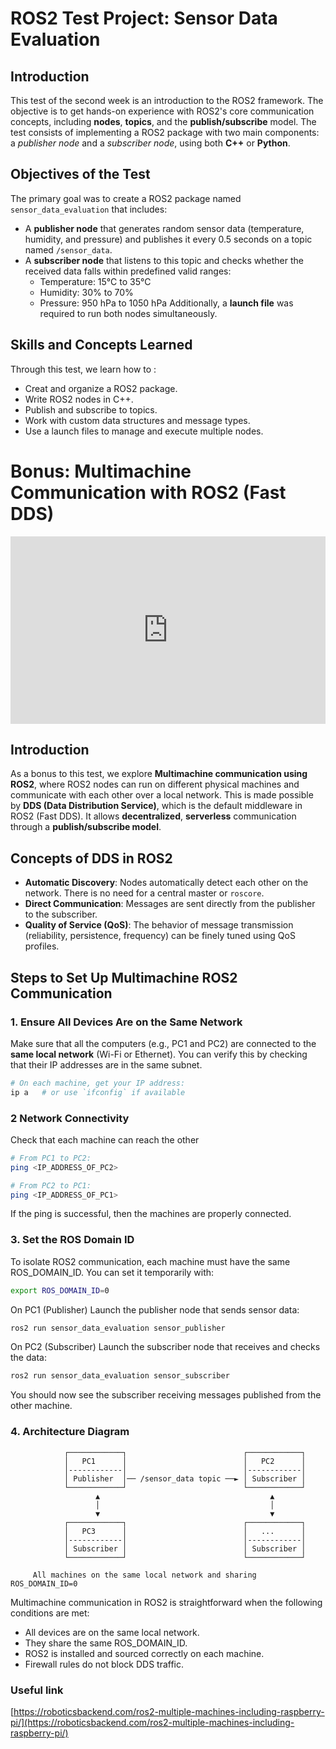 # ROS2 Test Project: Sensor Data Evaluation

## Introduction

This test of the second week is an introduction to the ROS2 framework. The objective is to get hands-on experience with ROS2's core communication concepts, including **nodes**, **topics**, and the **publish/subscribe** model. The test consists of implementing a ROS2 package with two main components: a *publisher node* and a *subscriber node*, using both **C++** or **Python**.

## Objectives of the Test

The primary goal was to create a ROS2 package named `sensor_data_evaluation` that includes:

- A **publisher node** that generates random sensor data (temperature, humidity, and pressure) and publishes it every 0.5 seconds on a topic named `/sensor_data`.
- A **subscriber node** that listens to this topic and checks whether the received data falls within predefined valid ranges:
  - Temperature: 15°C to 35°C
  - Humidity: 30% to 70%
  - Pressure: 950 hPa to 1050 hPa
Additionally, a **launch file** was required to run both nodes simultaneously.

## Skills and Concepts Learned
Through this test, we learn how to :

- Creat and organize a ROS2 package.
- Write ROS2 nodes in C++.
- Publish and subscribe to topics.
- Work with custom data structures and message types.
- Use a launch files to manage and execute multiple nodes.

# Bonus: Multimachine Communication with ROS2 (Fast DDS)

<iframe src="https://player.vimeo.com/video/1094755988?h=f0321cf5cd&amp;badge=0&amp;autopause=0&amp;player_id=0&amp;app_id=58479" frameborder="0" allow="autoplay; fullscreen; picture-in-picture; clipboard-write; encrypted-media; web-share" style="top:0;left:0;width:100%;height:300px;" title="Multi-machines communication"></iframe>

## Introduction

As a bonus to this test, we explore **Multimachine communication using ROS2**, where ROS2 nodes can run on different physical machines and communicate with each other over a local network. This is made possible by **DDS (Data Distribution Service)**, which is the default middleware in ROS2 (Fast DDS). It allows **decentralized**, **serverless** communication through a **publish/subscribe model**.

## Concepts of DDS in ROS2

- **Automatic Discovery**: Nodes automatically detect each other on the network. There is no need for a central master or `roscore`.
- **Direct Communication**: Messages are sent directly from the publisher to the subscriber.
- **Quality of Service (QoS)**: The behavior of message transmission (reliability, persistence, frequency) can be finely tuned using QoS profiles.

## Steps to Set Up Multimachine ROS2 Communication

### 1. Ensure All Devices Are on the Same Network

Make sure that all the computers (e.g., PC1 and PC2) are connected to the **same local network** (Wi-Fi or Ethernet). You can verify this by checking that their IP addresses are in the same subnet.

```bash
# On each machine, get your IP address:
ip a   # or use `ifconfig` if available
```

### 2 Network Connectivity

Check that each machine can reach the other
```bash
# From PC1 to PC2:
ping <IP_ADDRESS_OF_PC2>

# From PC2 to PC1:
ping <IP_ADDRESS_OF_PC1>
```
If the ping is successful, then the machines are properly connected.

### 3. Set the ROS Domain ID

To isolate ROS2 communication, each machine must have the same ROS_DOMAIN_ID. You can set it temporarily with:

```bash 
export ROS_DOMAIN_ID=0
```

On PC1 (Publisher)
Launch the publisher node that sends sensor data:

```bash
ros2 run sensor_data_evaluation sensor_publisher
```

On PC2 (Subscriber)
Launch the subscriber node that receives and checks the data:
```bash
ros2 run sensor_data_evaluation sensor_subscriber
```
You should now see the subscriber receiving messages published from the other machine.

### 4. Architecture Diagram

```text
            ┌────────────┐                          ┌────────────┐
            │   PC1      │                          │   PC2      │
            │------------│                          │------------│
            │ Publisher  │── /sensor_data topic ──► │ Subscriber │
            └────────────┘                          └────────────┘
                   ▲                                      ▲
                   │                                      │
                   ▼                                      ▼
            ┌────────────┐                          ┌────────────┐
            │   PC3      │                          │   ...      │
            │------------│                          │------------│
            │ Subscriber │                          │ Subscriber │
            └────────────┘                          └────────────┘

     All machines on the same local network and sharing ROS_DOMAIN_ID=0
```

Multimachine communication in ROS2 is straightforward when the following conditions are met:

- All devices are on the same local network.
- They share the same ROS_DOMAIN_ID.
- ROS2 is installed and sourced correctly on each machine.
- Firewall rules do not block DDS traffic.


### Useful link
[https://roboticsbackend.com/ros2-multiple-machines-including-raspberry-pi/](https://roboticsbackend.com/ros2-multiple-machines-including-raspberry-pi/)
